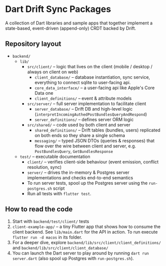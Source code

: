 # Dart Drift Sync Packages

A collection of Dart libraries and sample apps that together implement a state-based, event-driven (append-only) CRDT backed by Drift.

## Repository layout

- `backend/`
  - `lib/`
    - `src/client/` – logic that lives on the client (mobile / desktop / always on client on web)
      - `client_database/` – database instantiation, sync service, everything to connect sqlite to user-facing api.
      - `core_data_interface/` – a user-facing api like Apple's Core Data one
      - `client_definitions/` – event & attribute models
    - `src/server/` – full server implementation to facilitate client
      - `server_database/` – Drift DB and high-level logic (`interpretIncomingAuthedPostBundlesQueryAndRespond`)
      - `server_definitions/` – defines server ORM logic 
    - `src/shared/` – code used by both client and server
      - `shared_definitions/` – Drift tables (bundles, users) replicated on both ends so they share a single schema
      - `messaging/` – typed JSON DTOs (queries & responses) that flow over the wire between client and server, e.g. `PostBundlesQuery`, `GetBundlesResponse`
  - `test/` – executable documentation
    - `client/` – verifies client-side behaviour (event emission, conflict resolution, sync)
    - `server/` – drives the in-memory & Postgres server implementations and checks end-to-end semantics
    - To run server tests, spool up the Postgres server using the `run-postgres.sh` script
    - Run all tests with `flutter test`.


## How to read the code

1. Start with `backend/test/client/` tests
2. `client-example-app/` – a tiny Flutter app that shows how to consume the client backend. See `lib/main.dart` for the API in action. To run execute `flutter run -d macos` in its folder.
3. For a deeper dive, explore `backend/lib/src/client/client_definitions/` and `backend/lib/src/client/client_database/`
4. You can launch the Dart server to play around by running `dart run server.dart` (also spool up Postgres with `run-postgres.sh`).


